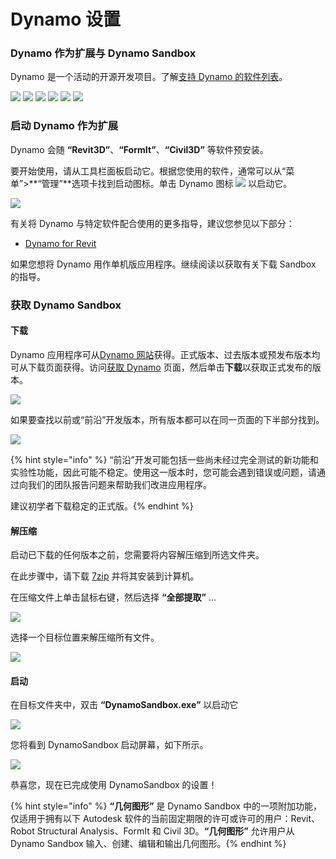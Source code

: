 # Dynamo 设置

### Dynamo 作为扩展与 Dynamo Sandbox

Dynamo 是一个活动的开源开发项目。了解[支持 Dynamo 的软件列表](http://dynamobim.org/download/)。

![](<images/setup for dynamo - dynamo revit.png>) ![](<images/setup for dynamo - dynamo civil 3D.png>) ![](<images/setup for dynamo - dynamo alias design.png>) ![](<images/setup for dynamo - dynamo formit.png>) ![](<images/setup for dynamo - dynamo advance steel.png>) ![](<images/setup for dynamo - dynamo robot structural analysis.png>)

### 启动 Dynamo 作为扩展

Dynamo 会随 **“Revit3D”**、**“FormIt”**、**“Civil3D”** 等软件预安装。

要开始使用，请从工具栏面板启动它。根据您使用的软件，通常可以从“菜单”>**“管理”**选项卡找到启动图标。单击 Dynamo 图标 ![](images/dynamoCore-halfSize.png) 以启动它。

![](<images/launch dynamo from revit.jpg>)

有关将 Dynamo 与特定软件配合使用的更多指导，建议您参见以下部分：

* [Dynamo for Revit](../7\_dynamo\_for\_revit/)

如果您想将 Dynamo 用作单机版应用程序。继续阅读以获取有关下载 Sandbox 的指导。

### 获取 Dynamo Sandbox

#### 下载

Dynamo 应用程序可从[Dynamo 网站](http://dynamobim.com)获得。正式版本、过去版本或预发布版本均可从下载页面获得。访问[获取 Dynamo](http://dynamobim.org/download/) 页面，然后单击**下载**以获取正式发布的版本。

![](<images/dynamo-sandbox (1).png>)

如果要查找以前或“前沿”开发版本，所有版本都可以在同一页面的下半部分找到。

![](<images/Dynamo Sandbox All builds.jpg>)

{% hint style="info" %}
“前沿”开发可能包括一些尚未经过完全测试的新功能和实验性功能，因此可能不稳定。使用这一版本时，您可能会遇到错误或问题，请通过向我们的团队报告问题来帮助我们改进应用程序。

建议初学者下载稳定的正式版。{% endhint %}

#### 解压缩

启动已下载的任何版本之前，您需要将内容解压缩到所选文件夹。

在此步骤中，请下载 [7zip](https://www.7-zip.org/download.html) 并将其安装到计算机。

在压缩文件上单击鼠标右键，然后选择 **“全部提取”** ...

![](<images/02-03 Extract zip file.jpg>)

选择一个目标位置来解压缩所有文件。

![](<images/02-04 Extract destination folder.jpg>)

#### 启动

在目标文件夹中，双击 **“DynamoSandbox.exe”** 以启动它

![](<images/02-05 Dynamo exe.jpg>)

您将看到 DynamoSandbox 启动屏幕，如下所示。

![](<images/02-06 Dynamo startup screen.jpg>)

恭喜您，现在已完成使用 DynamoSandbox 的设置！

{% hint style="info" %}
**“几何图形”** 是 Dynamo Sandbox 中的一项附加功能，仅适用于拥有以下 Autodesk 软件的当前固定期限的许可或许可的用户：Revit、Robot Structural Analysis、FormIt 和 Civil 3D。**“几何图形”** 允许用户从 Dynamo Sandbox 输入、创建、编辑和输出几何图形。{% endhint %}
